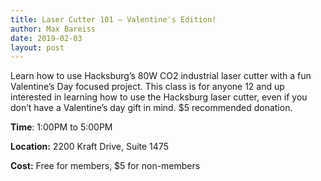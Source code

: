 ```yaml
---
title: Laser Cutter 101 — Valentine's Edition!
author: Max Bareiss
date: 2019-02-03
layout: post
---
```


Learn how to use Hacksburg’s 80W CO2 industrial laser cutter with a fun Valentine’s Day focused project.
This class is for anyone 12 and up interested in learning how to use the Hacksburg laser cutter, even if you don’t have a Valentine’s day gift in mind. $5 recommended donation.

**Time**: 1:00PM to 5:00PM

**Location:** 2200 Kraft Drive, Suite 1475

**Cost:** Free for members, $5 for non-members
